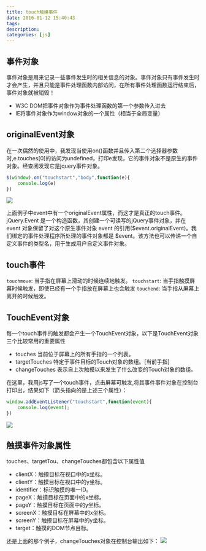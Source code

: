 ```yaml
---
title: touch触摸事件
date: 2016-01-12 15:40:43
tags:
description:
categories: [js]
---
```


## 事件对象
事件对象是用来记录一些事件发生时的相关信息的对象。事件对象只有事件发生时才会产生，并且只能是事件处理函数内部访问，在所有事件处理函数运行结束后，事件对象就被销毁！

+ W3C DOM把事件对象作为事件处理函数的第一个参数传入进去
+ IE将事件对象作为window对象的一个属性（相当于全局变量）

<!-- more -->

## originalEvent对象
在一次偶然的使用中，我发现当使用on()函数并且传入第二个选择器参数时,e.touches[0]的访问为undefined，打印e发现，它的事件对象不是原生的事件对象。经查阅发现它是jquery事件对象。
```javascript
$(window).on("touchstart","body",function(e){
	console.log(e)
})
```
![](https://raw.githubusercontent.com/bigdots/blog/master/images/201601/touchclass1.png)

上面例子中event中有一个originalEvent属性，而这才是真正的touch事件。jQuery.Event 是一个构造函数，其创建一个可读写的jQuery事件对象，并在event 对象保留了对这个原生事件对象 event 的引用($event.originalEvent)。我们绑定的事件处理程序所处理的事件对象都是 $event。该方法也可以传递一个自定义事件的类型名，用于生成用户自定义事件对象。


## touch事件

`touchmove`: 当手指在屏幕上滑动的时候连续地触发。
`touchstart`: 当手指触摸屏幕时候触发，即使已经有一个手指放在屏幕上也会触发
`touchend`:  当手指从屏幕上离开的时候触发。

## TouchEvent对象
每一个touch事件的触发都会产生一个TouchEvent对象，以下是TouchEvent对象三个比较常用的重要属性

+ touches   当前位于屏幕上的所有手指的一个列表。
+ targetTouches  特定于事件目标的Touch对象的数组。[当前手指]
+ changeTouches  表示自上次触摸以来发生了什么改变的Touch对象的数组。

在这里，我用js写了一个touch事件，点击屏幕可触发,将其事件事件对象在控制台打印出，结果如下（箭头指向的是上述三个属性）：
```javascript
window.addEventListener("touchstart",function(event){
	console.log(event);
})
```
![](https://raw.githubusercontent.com/bigdots/blog/master/images/201601/touch.png)
## 触摸事件对象属性
touches、targetTou、changeTouches都包含以下属性值

+ clientX：触摸目标在视口中的x坐标。
+ clientY：触摸目标在视口中的y坐标。
+ identifier：标识触摸的唯一ID。
+ pageX：触摸目标在页面中的x坐标。
+ pageY：触摸目标在页面中的y坐标。
+ screenX：触摸目标在屏幕中的x坐标。
+ screenY：触摸目标在屏幕中的y坐标。
+ target：触摸的DOM节点目标。

还是上面的那个例子，changeTouches对象在控制台输出如下：
![](https://raw.githubusercontent.com/bigdots/blog/master/images/201601/touchclass.png)